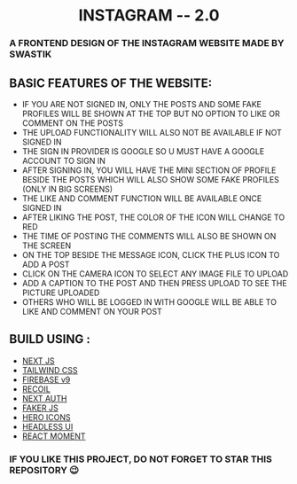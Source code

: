 <h1 align="center">INSTAGRAM -- 2.0</h1>

### A FRONTEND DESIGN OF THE INSTAGRAM WEBSITE MADE BY SWASTIK

## BASIC FEATURES OF THE WEBSITE: 
- IF YOU ARE NOT SIGNED IN, ONLY THE POSTS AND SOME FAKE PROFILES WILL BE SHOWN AT THE TOP BUT NO OPTION TO LIKE OR COMMENT ON THE POSTS
- THE UPLOAD FUNCTIONALITY WILL ALSO NOT BE AVAILABLE IF NOT SIGNED IN
- THE SIGN IN PROVIDER IS GOOGLE SO U MUST HAVE A GOOGLE ACCOUNT TO SIGN IN
- AFTER SIGNING IN, YOU WILL HAVE THE MINI SECTION OF PROFILE BESIDE THE POSTS WHICH WILL ALSO SHOW SOME FAKE PROFILES (ONLY IN BIG SCREENS)
- THE LIKE AND COMMENT FUNCTION WILL BE AVAILABLE ONCE SIGNED IN
- AFTER LIKING THE POST, THE COLOR OF THE ICON WILL CHANGE TO RED
- THE TIME OF POSTING THE COMMENTS WILL ALSO BE SHOWN ON THE SCREEN
- ON THE TOP BESIDE THE MESSAGE ICON, CLICK THE PLUS ICON TO ADD A POST
- CLICK ON THE CAMERA ICON TO SELECT ANY IMAGE FILE TO UPLOAD
- ADD A CAPTION TO THE POST AND THEN PRESS UPLOAD TO SEE THE PICTURE UPLOADED
- OTHERS WHO WILL BE LOGGED IN WITH GOOGLE WILL BE ABLE TO LIKE AND COMMENT ON YOUR POST


## BUILD USING :
- [NEXT JS](https://nextjs.org/)
- [TAILWIND CSS](https://tailwindcss.com/)
- [FIREBASE v9](https://firebase.google.com/)
- [RECOIL](https://recoiljs.org/)
- [NEXT AUTH](https://next-auth.js.org/)
- [FAKER JS](https://github.com/marak/Faker.js/)
- [HERO ICONS](https://heroicons.com/)
- [HEADLESS UI](https://headlessui.dev/)
- [REACT MOMENT](https://www.npmjs.com/package/react-moment)

### IF YOU LIKE THIS PROJECT, DO NOT FORGET TO STAR THIS REPOSITORY 😉